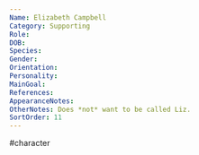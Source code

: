 ```yaml
---
Name: Elizabeth Campbell
Category: Supporting
Role:
DOB:
Species:
Gender:
Orientation:
Personality:
MainGoal:
References:
AppearanceNotes:
OtherNotes: Does *not* want to be called Liz.
SortOrder: 11
---
```


#character 